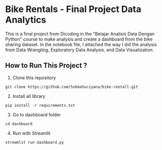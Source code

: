 
# Bike Rentals - Final Project Data Analytics

This is a final project from Dicoding in the "Belajar Analisis Data Dengan Python" course to make analysis and create a dashboard from the bike sharing dataset. In the notebook file, I attached the way I did the analysis from Data Wrangling, Exploratory Data Analysis, and Data Visualization.

## How to Run This Project ?

1. Clone this repository

```
git clone https://github.com/SukmaSuciyana/bike-rentall.git
```

2. Install all library

```
pip install -r requirements.txt
```

3. Go to dashboard folder

```
cd dashboard
```

4. Run with Streamlit

```
streamlit run dashboard.py